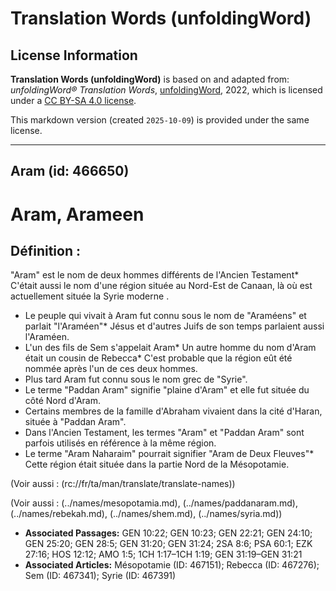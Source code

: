 # Translation Words (unfoldingWord)

## License Information

**Translation Words (unfoldingWord)** is based on and adapted from: _unfoldingWord® Translation Words_, [unfoldingWord](https://unfoldingword.org/utw), 2022, which is licensed under a [CC BY-SA 4.0 license](https://creativecommons.org/licenses/by-sa/4.0/legalcode.en).

This markdown version (created `2025-10-09`) is provided under the same license.



--------------------------------

## Aram (id: 466650)

Aram, Arameen
=============

Définition :
------------

"Aram" est le nom de deux hommes différents de l'Ancien Testament\* C'était aussi le nom d'une région située au Nord\-Est de Canaan, là où est actuellement située la Syrie moderne .

* Le peuple qui vivait à Aram fut connu sous le nom de "Araméens" et parlait "l'Araméen"\* Jésus et d'autres Juifs de son temps parlaient aussi l'Araméen.
* L'un des fils de Sem s'appelait Aram\* Un autre homme du nom d'Aram était un cousin de Rebecca\* C'est probable que la région eût été nommée après l'un de ces deux hommes.
* Plus tard Aram fut connu sous le nom grec de "Syrie".
* Le terme "Paddan Aram" signifie "plaine d'Aram" et elle fut située du côté Nord d'Aram.
* Certains membres de la famille d'Abraham vivaient dans la cité d'Haran, située à "Paddan Aram".
* Dans l'Ancien Testament, les termes "Aram" et "Paddan Aram" sont parfois utilisés en référence à la même région.
* Le terme "Aram Naharaim" pourrait signifier "Aram de Deux Fleuves"\* Cette région était située dans la partie Nord de la Mésopotamie.

(Voir aussi : (rc://fr/ta/man/translate/translate\-names))

(Voir aussi : (../names/mesopotamia.md), (../names/paddanaram.md), (../names/rebekah.md), (../names/shem.md), (../names/syria.md))

* **Associated Passages:** GEN 10:22; GEN 10:23; GEN 22:21; GEN 24:10; GEN 25:20; GEN 28:5; GEN 31:20; GEN 31:24; 2SA 8:6; PSA 60:1; EZK 27:16; HOS 12:12; AMO 1:5; 1CH 1:17–1CH 1:19; GEN 31:19–GEN 31:21
* **Associated Articles:** Mésopotamie (ID: 467151); Rebecca (ID: 467276); Sem (ID: 467341); Syrie (ID: 467391)

